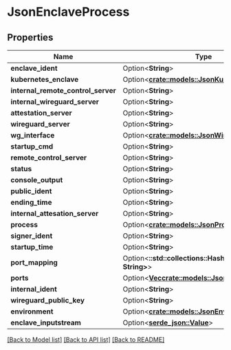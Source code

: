 # JsonEnclaveProcess

## Properties

Name | Type | Description | Notes
------------ | ------------- | ------------- | -------------
**enclave_ident** | Option<**String**> |  | [optional]
**kubernetes_enclave** | Option<[**crate::models::JsonKubernetesEnclave**](json_KubernetesEnclave.md)> |  | [optional]
**internal_remote_control_server** | Option<**String**> |  | [optional]
**internal_wireguard_server** | Option<**String**> |  | [optional]
**attestation_server** | Option<**String**> |  | [optional]
**wireguard_server** | Option<**String**> |  | [optional]
**wg_interface** | Option<[**crate::models::JsonWireguardInterface**](json_WireguardInterface.md)> |  | [optional]
**startup_cmd** | Option<**String**> |  | [optional]
**remote_control_server** | Option<**String**> |  | [optional]
**status** | Option<**String**> |  | [optional]
**console_output** | Option<**String**> |  | [optional]
**public_ident** | Option<**String**> |  | [optional]
**ending_time** | Option<**String**> |  | [optional]
**internal_attesation_server** | Option<**String**> |  | [optional]
**process** | Option<[**crate::models::JsonProcess**](json_Process.md)> |  | [optional]
**signer_ident** | Option<**String**> |  | [optional]
**startup_time** | Option<**String**> |  | [optional]
**port_mapping** | Option<**::std::collections::HashMap<String, String>**> |  | [optional]
**ports** | Option<[**Vec<crate::models::JsonEnclavePort>**](json_EnclavePort.md)> |  | [optional]
**internal_ident** | Option<**String**> |  | [optional]
**wireguard_public_key** | Option<**String**> |  | [optional]
**environment** | Option<[**crate::models::JsonEnvironment**](json_Environment.md)> |  | [optional]
**enclave_inputstream** | Option<[**serde_json::Value**](.md)> |  | [optional]

[[Back to Model list]](../README.md#documentation-for-models) [[Back to API list]](../README.md#documentation-for-api-endpoints) [[Back to README]](../README.md)


